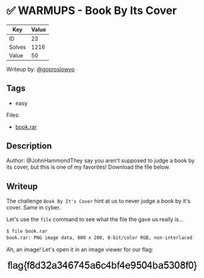 # ✅ WARMUPS - Book By Its Cover

| Key    | Value |
| ------ | ----- |
| ID     | 23    |
| Solves | 1216  |
| Value  | 50    |

Writeup by: [@goproslowyo](https://github.com/goproslowyo)

## Tags

- easy

Files:

- [book.rar](https://huntress.ctf.games/files/9c01905f2c4b6c78c6982fc45b0f3f32/book.rar?token=eyJ1c2VyX2lkIjozMTgyLCJ0ZWFtX2lkIjo0MDcsImZpbGVfaWQiOjE3fQ.ZR0T-g.aUaBgFAZbLpIJNC3hWJzEI42ggY)

## Description

Author: @JohnHammondThey say you aren't supposed to judge a book by its cover, but this is one of my favorites! Download the file below.

## Writeup

The challenge `Book By It's Cover` hint at us to never judge a book by it's cover. Same in cyber.

Let's use the `file` command to see what the file the gave us really is...

```bash
$ file book.rar
book.rar: PNG image data, 800 x 200, 8-bit/color RGB, non-interlaced
```

Ah, an image! Let's open it in an image viewer for our flag:

![We didn't judge this book.rar by it's cover](./flag.png)
